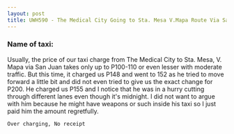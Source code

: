 ```yaml
---
layout: post
title: UWH590 - The Medical City Going to Sta. Mesa V.Mapa Route Via San Juan
---
```


### Name of taxi: 

Usually, the price of our taxi charge from The Medical City to Sta. Mesa, V. Mapa via San Juan takes only up to P100-110 or even lesser with moderate traffic. But this time, it charged us P148 and went to 152 as he tried to move forward a little bit and did not even tried to give us the exact change for P200. He charged us P155 and I notice that he was in a hurry cutting through different lanes even though it's midnight. I did not want to argue with him because he might have weapons or such inside his taxi so I just paid him the amount regretfully. 

```Over charging, No receipt```
